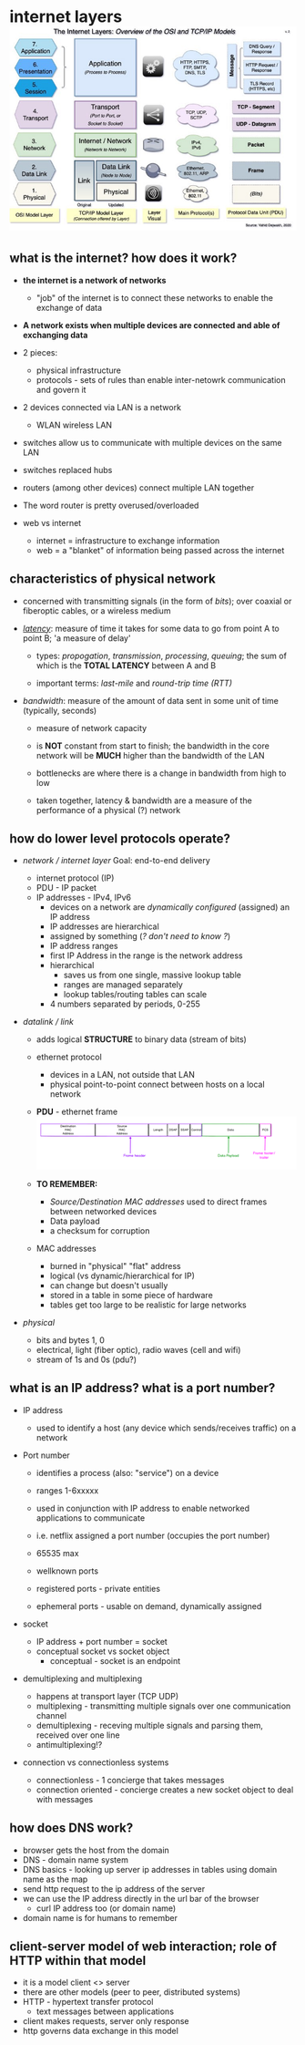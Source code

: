 # internet layers ![internet](./internet_layers.jpg)

## what is the internet?  how does it work?

  - **the internet is a network of networks**
    - "job" of the internet is to connect these networks to enable the exchange of data

  - **A network exists when multiple devices are connected and able of exchanging data**

  - 2 pieces:
    - physical infrastructure
    - protocols - sets of rules than enable inter-netowrk communication and govern it

  - 2 devices connected via LAN is a network
    - WLAN wireless LAN

  - switches allow us to communicate with multiple devices on the same LAN
  - switches replaced hubs
  - routers (among other devices) connect multiple LAN together
  - The word router is pretty overused/overloaded

  - web vs internet
    - internet = infrastructure to exchange information
    - web = a "blanket" of information being passed across the internet

## characteristics of physical network

- concerned with transmitting signals (in the form of _bits_); over coaxial or fiberoptic cables, or a wireless medium

- *[latency](https://launchschool.com/lessons/4af196b9/assignments/097d7577)*: measure of time it takes for some data to go from point A to point B; 'a measure of delay'
  - types: *propogation*, *transmission*, *processing*, *queuing*; the sum of which is the **TOTAL LATENCY** between A and B

  - important terms: *last-mile* and *round-trip time (RTT)*

- *bandwidth*: measure of the amount of data sent in some unit of time (typically, seconds)
  - measure of network capacity

  - is **NOT** constant from start to finish; the bandwidth in the core network will be **MUCH** higher than the bandwidth of the LAN
  - bottlenecks are where there is a change in bandwidth from high to low

  - taken together, latency & bandwidth are a measure of the performance of a physical (?) network

## how do lower level protocols operate?

- _network / internet layer_ Goal: end-to-end delivery
  - internet protocol (IP)
  - PDU - IP packet
  - IP addresses - IPv4, IPv6
    - devices on a network are _dynamically configured_ (assigned) an IP address
    - IP addresses are hierarchical
    - assigned by something (_? don't need to know ?_)
    - IP address ranges
    - first IP Address in the range is the network address
    - hierarchical
      - saves us from one single, massive lookup table
      - ranges are managed separately
      - lookup tables/routing tables can scale
    - 4 numbers separated by periods, 0-255

- _datalink / link_
  - adds logical **STRUCTURE** to binary data (stream of bits)
  - ethernet protocol
    - devices in a LAN, not outside that LAN
    - physical point-to-point connect between hosts on a local network
  - **PDU** - ethernet frame ![pdu](./data_link_pdu.png)

  - **TO REMEMBER:**
    - _Source/Destination MAC addresses_ used to direct frames between networked devices
    - Data payload
    - a checksum for corruption

  - MAC addresses
    - burned in "physical" "flat" address
    - logical (vs dynamic/hierarchical for IP)
    - can change but doesn't usually
    - stored in a table in some piece of hardware
    - tables get too large to be realistic for large networks

- _physical_
  - bits and bytes 1, 0
  - electrical, light (fiber optic), radio waves (cell and wifi)
  - stream of 1s and 0s (pdu?)


## what is an IP address?  what is a port number?
- IP address
  - used to identify a host (any device which sends/receives traffic) on a network

- Port number
  - identifies a process (also: "service") on a device
  - ranges 1-6xxxxx

  - used in conjunction with IP address to enable networked applications to communicate
  - i.e. netflix assigned a port number (occupies the port number)
  - 65535 max
  - wellknown ports
  - registered ports - private entities
  - ephemeral ports - usable on demand, dynamically assigned
- socket
  - IP address + port number = socket
  - conceptual socket vs socket object
    - conceptual - socket is an endpoint
- demultiplexing and multiplexing
  - happens at transport layer (TCP UDP)
  - multiplexing - transmitting multiple signals over one communication channel
  - demultiplexing - receving multiple signals and parsing them, received over one line
  - antimultiplexing!?
- connection vs connectionless systems
  - connectionless - 1 concierge that takes messages
  - connection oriented - concierge creates a new socket object to deal with messages


## how does DNS work?
  - browser gets the host from the domain
  - DNS - domain name system
  - DNS basics - looking up server ip addresses in tables using domain name as the map
  - send http request to the ip address of the server
  - we can use the IP address directly in the url bar of the browser
    - curl IP address too (or domain name)
  - domain name is for humans to remember


## client-server model of web interaction; role of HTTP within that model

  - it is a model client <> server
  - there are other models (peer to peer, distributed systems)
  - HTTP - hypertext transfer protocol
    - text messages between applications
  - client makes requests, server only response
  - http governs data exchange in this model
